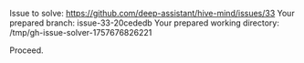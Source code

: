 Issue to solve: https://github.com/deep-assistant/hive-mind/issues/33
Your prepared branch: issue-33-20cededb
Your prepared working directory: /tmp/gh-issue-solver-1757676826221

Proceed.